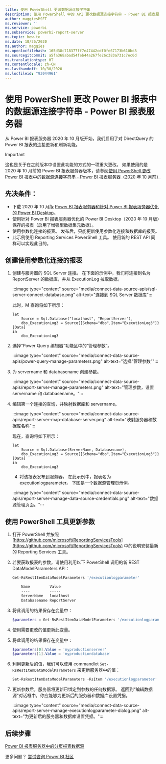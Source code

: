 ```yaml
---
title: 使用 PowerShell 更改数据源连接字符串
description: 使用 PowerShell 中的 API 更改数据源连接字符串 - Power BI 报表服务器。
author: maggiesMSFT
ms.reviewer: ''
ms.service: powerbi
ms.subservice: powerbi-report-server
ms.topic: how-to
ms.date: 10/26/2020
ms.author: maggies
ms.openlocfilehash: 165d38c718377ff7e47442cdf0fe67173b610bd8
ms.sourcegitcommit: a5fa368abad54feb44a267fe26c383a731c7ec0d
ms.translationtype: HT
ms.contentlocale: zh-CN
ms.lasthandoff: 10/30/2020
ms.locfileid: "93044961"
---
```

# <a name="change-data-source-connection-strings-in-power-bi-reports-with-powershell---power-bi-report-server"></a>使用 PowerShell 更改 Power BI 报表中的数据源连接字符串 - Power BI 报表服务器


从 Power BI 报表服务器 2020 年 10 月版开始，我们启用了对 DirectQuery 的 Power BI 报表的连接更新和刷新功能。

> [!IMPORTANT]
> 这也是关于在之前版本中设置此功能的方式的一项重大更改。 如果使用的是 2020 年 10 月前的 Power BI 报表服务器版本，请参阅[使用 PowerShell 更改 Power BI 报表中的数据源连接字符串 - Power BI 报表服务器（2020 年 10 月前）](connect-data-source-apis-pre-oct-2020.md)

## <a name="prerequisites"></a>先决条件：
- 下载 2020 年 10 月版 [Power BI 报表服务器和针对 Power BI 报表服务器优化的 Power BI Desktop](https://powerbi.microsoft.com/report-server/)。
- 使用针对 Power BI 报表服务器优化的 Power BI Desktop（2020 年 10 月版）保存的报表（启用了增强型数据集元数据）。
- 使用参数化连接的报表。 发布后，只能更新使用参数化连接和数据库的报表。
- 此示例使用 Reporting Services PowerShell 工具。 使用新的 REST API 同样可以实现此目的。

## <a name="create-a-report-with-parameterized-connections"></a>创建使用参数化连接的报表
    
1. 创建与服务器的 SQL Server 连接。 在下面的示例中，我们将连接到名为 ReportServer 的数据库，并从 ExecutionLog 拉取数据。

    :::image type="content" source="media/connect-data-source-apis/sql-server-connect-database.png" alt-text="连接到 SQL Server 数据库":::

    此时，M 查询将如下所示：

    ```
    let
        Source = Sql.Database("localhost", "ReportServer"),
        dbo_ExecutionLog3 = Source{[Schema="dbo",Item="ExecutionLog3"]}[Data]
    in
        dbo_ExecutionLog3
    ```

2. 选择“Power Query 编辑器”功能区中的“管理参数”。

    :::image type="content" source="media/connect-data-source-apis/power-query-manage-parameters.png" alt-text="选择“管理参数”":::

1.  为 servername 和 databasename 创建参数。

    :::image type="content" source="media/connect-data-source-apis/report-server-manage-parameters.png" alt-text="管理参数，设置 servername 和 databasename。":::


3. 编辑第一个连接的查询，并映射数据库和 servername。

    :::image type="content" source="media/connect-data-source-apis/report-server-map-database-server.png" alt-text="映射服务器和数据库名称":::

    现在，查询将如下所示：

    ```
    let
        Source = Sql.Database(ServerName, Databasename),
        dbo_ExecutionLog3 = Source{[Schema="dbo",Item="ExecutionLog3"]}[Data]
    in
        dbo_ExecutionLog3
    ```
    
    4. 将该报表发布到服务器。 在此示例中，报表名为 executionlogparameter。 下图是一个数据源管理页示例。

    :::image type="content" source="media/connect-data-source-apis/report-server-manage-data-source-credentials.png" alt-text="数据源管理页面。":::

## <a name="update-parameters-using-the-powershell-tools"></a>使用 PowerShell 工具更新参数

1. 打开 PowerShell 并按照 [https://github.com/microsoft/ReportingServicesTools](https://github.com/microsoft/ReportingServicesTools) 中的说明安装最新的 Reporting Services 工具。
    
2.  若要获取报表的参数，请使用利用以下 PowerShell 调用的新 REST DataModelParameters API：

    ```powershell
    Get-RsRestItemDataModelParameters '/executionlogparameter'

        Name         Value
        ----         -----
        ServerName   localhost
        Databasename ReportServer
    ```

3. 将此调用的结果保存在变量中：

    ```powershell
    $parameters = Get-RsRestItemDataModelParameters '/executionlogparameter'
    ```

4. 使用需要更改的值更新此变量。
5. 将此调用的结果保存在变量中：

    ```powershell
    $parameters[0].Value = 'myproductionserver'
    $parameters[1].Value = 'myproductiondatabase'
    ```

6. 利用更新后的值，我们可以使用 commandlet `Set-RsRestItemDataModelParameters` 来更新服务器中的值：

    ```powershell
    Set-RsRestItemDataModelParameters -RsItem '/executionlogparameter' -DataModelParameters $parameters
    ```

7. 更新参数后，服务器将更新已绑定到参数的任何数据源。 返回到“编辑数据源”对话框中，你应能够为更新后的服务器和数据库设置凭据。

    :::image type="content" source="media/connect-data-source-apis/report-server-manage-executionlogparameter-dialog.png" alt-text="为更新后的服务器和数据库设置凭据。":::

## <a name="next-steps"></a>后续步骤

[Power BI 报表服务器中的分页报表数据源](connect-data-sources.md) 

更多问题？ [尝试咨询 Power BI 社区](https://community.powerbi.com/)
